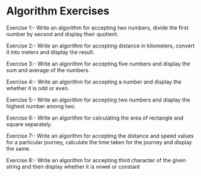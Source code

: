 # Algorithm Exercises

Exercise 1:-
Write an algorithm for accepting two numbers, divide the first number by second and display their quotient.

Exercise 2:-
Write an algorithm for accepting distance in kilometers, convert it into meters and display the result.

Exercise 3:-
Write an algorithm for accepting five numbers and display the sum and average of the numbers.

Exercise 4:-
Write an algorithm for accepting a number and display the whether it is odd or even.

Exercise 5:-
Write an algorithm for accepting two numbers and display the highest number among two.

Exercise 6:-
Write an algorithm for calculating the area of rectangle and square separately.

Exercise 7:-
Write an algorithm for accepting the distance and speed values for a particular journey, calculate the time taken for the journey and display the same.

Exercise 8:-
Write an algorithm for accepting third character of the given string and then display whether it is vowel or constant
